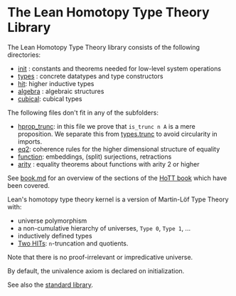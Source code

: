 The Lean Homotopy Type Theory Library
=====================================

The Lean Homotopy Type Theory library consists of the following directories:

* [init](init/init.md) : constants and theorems needed for low-level system operations
* [types](types/types.md) : concrete datatypes and type constructors
* [hit](hit/hit.md): higher inductive types
* [algebra](algebra/algebra.md) : algebraic structures
* [cubical](cubical/cubical.md): cubical types

The following files don't fit in any of the subfolders:
* [hprop_trunc](hprop_trunc.hlean): in this file we prove that `is_trunc n A` is a mere proposition. We separate this from [types.trunc](types/trunc.hlean) to avoid circularity in imports.
* [eq2](eq2.hlean): coherence rules for the higher dimensional structure of equality
* [function](function.hlean): embeddings, (split) surjections, retractions
* [arity](arity.hlean) : equality theorems about functions with arity 2 or higher

See [book.md](book.md) for an overview of the sections of the [HoTT book](http://homotopytypetheory.org/book/) which have been covered.

Lean's homotopy type theory kernel is a version of Martin-Löf Type Theory with:

* universe polymorphism
* a non-cumulative hierarchy of universes, `Type 0`, `Type 1`, ...
* inductively defined types
* [Two HITs](init/hit.hlean): `n`-truncation and quotients.

Note that there is no proof-irrelevant or impredicative universe.

By default, the univalence axiom is declared on initialization.

See also the [standard library](../library/library.md).
